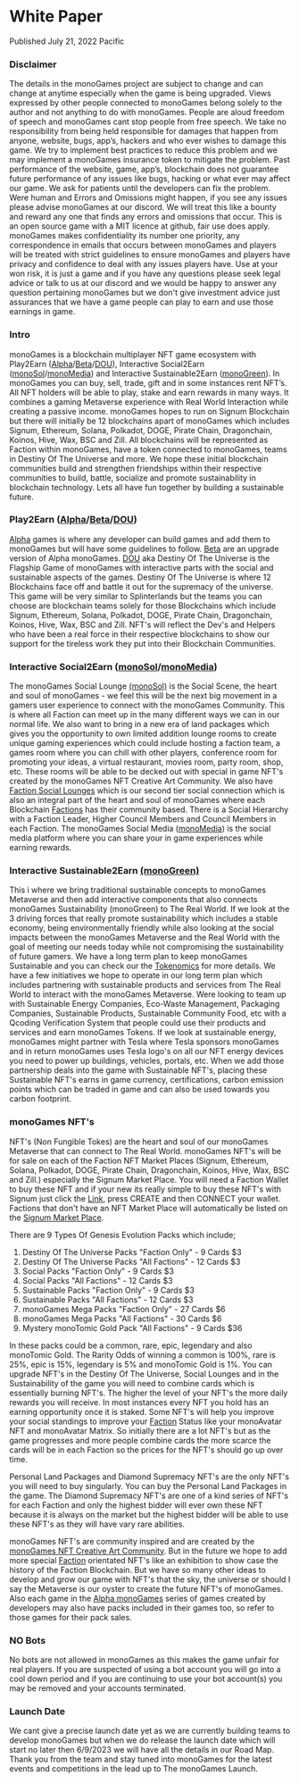 <h1>White Paper</h1>
<h7>Published July 21, 2022 Pacific</h7>
<h3>Disclaimer</h3>
<p>
The details in the monoGames project are subject to change and can change at anytime especially when the game is being upgraded. Views expressed by other people connected to monoGames belong solely to the author and not anything to do with monoGames. People are aloud freedom of speech and monoGames cant stop people from free speech. We take no responsibility from being held responsible for damages that happen from anyone, website, bugs, app’s, hackers and who ever wishes to damage this game. We try to implement best practices to reduce this problem and we may implement a monoGames insurance token to mitigate the problem. Past performance of the website, game, app’s, blockchain does not guarantee future performance of any issues like bugs, hacking or what ever may affect our game. We ask for patients until the developers can fix the problem. Were human and Errors and Omissions might happen, if you see any issues please advise monoGames at our discord. We will treat this like a bounty and reward any one that finds any errors and omissions that occur. This is an open source game with a MIT licence at github, fair use does apply. monoGames makes confidentiality its number one priority, any correspondence in emails that occurs between monoGames and players will be treated with strict guidelines to ensure monoGames and players have privacy and confidence to deal with any issues players have. Use at your won risk, it is just a game and if you have any questions please seek legal advice or talk to us at our discord and we would be happy to answer any question pertaining monoGames but we don't give investment advice just assurances that we have a game people can play to earn and use those earnings in game.

<h3>Intro</h3>

monoGames is a blockchain multiplayer NFT game ecosystem with Play2Earn (<a href="https://github.com/369gtech/Alpha-monoGames">Alpha</a>/<a href="https://github.com/369gtech/Beta-monoGames">Beta</a>/<a href="https://github.com/369gtech/Destiny-Of-The-Universe-Game-Prologue">DOU</a>), Interactive Social2Earn (<a href="https://github.com/369gtech/monoGames-Social-Lounge-monoSol-">monoSol</a>/<a href="https://github.com/369gtech/monoGames-Social-Media-monoMedia-">monoMedia</a>) and Interactive Sustainable2Earn (<a href="https://github.com/369gtech/monoGames-Sustainability-monoGreen-">monoGreen</a>). In monoGames you can buy, sell, trade, gift and in some instances rent NFT’s. All NFT holders will be able to play, stake and earn rewards in many ways. It combines a gaming Metaverse experience with Real World Interaction while creating a passive income. monoGames hopes to run on Signum Blockchain but there will initially be 12 blockchains apart of monoGames which includes Signum, Ethereum, Solana, Polkadot, DOGE, Pirate Chain, Dragonchain, Koinos, Hive, Wax, BSC and Zill. All blockchains will be represented as Faction within monoGames, have a token connected to monoGames, teams in Destiny Of The Universe and more. We hope these initial blockchain communities build and strengthen friendships within their respective communities to build, battle, socialize and promote sustainability in blockchain technology. Lets all have fun together by building a sustainable future.

<h3>Play2Earn (<a href="https://github.com/369gtech/Alpha-monoGames">Alpha</a>/<a href="https://github.com/369gtech/Beta-monoGames">Beta</a>/<a href="https://github.com/369gtech/Destiny-Of-The-Universe-Game-Prologue">DOU</a>)</h3>

<a href="https://github.com/369gtech/Alpha-monoGames">Alpha</a> games is where any developer can build games and add them to monoGames but will have some guidelines to follow. <a href="https://github.com/369gtech/Beta-monoGames">Beta</a> are an upgrade version of Alpha monoGames. <a href="https://github.com/369gtech/Destiny-Of-The-Universe-Game-Prologue">DOU</a> aka Destiny Of The Universe is the Flagship Game of monoGames with interactive parts with the social and sustainable aspects of the games. Destiny Of The Universe is where 12 Blockchains face off and battle it out for the supremacy of the universe. This game will be very similar to Splinterlands but the teams you can choose are blockchain teams solely for those Blockchains which include Signum, Ethereum, Solana, Polkadot, DOGE, Pirate Chain, Dragonchain, Koinos, Hive, Wax, BSC and Zill. NFT's will reflect the Dev's and Helpers who have been a real force in their respective blockchains to show our support for the tireless work they put into their Blockchain Communities.

<h3>Interactive Social2Earn (<a href="https://github.com/369gtech/monoGames-Social-Lounge-monoSol-">monoSol</a>/<a href="https://github.com/369gtech/monoGames-Social-Media-monoMedia-">monoMedia</a>)</h3>

The monoGames Social Lounge <a href="https://github.com/369gtech/monoGames-Social-Lounge-monoSol-">(monoSol)</a> is the Social Scene, the heart and soul of monoGames - we feel this will be the next big movement in a gamers user experience to connect with the monoGames Community. This is where all Faction can meet up in the many different ways we can in our normal life. We also want to bring in a new era of land packages which gives you the opportunity to own limited addition lounge rooms to create unique gaming experiences which could include hosting a faction team, a games room where you can chill with other players, conference room for promoting your ideas, a virtual restaurant, movies room, party room, shop, etc. These rooms will be able to be decked out with special in game NFT's created by the monoGames NFT Creative Art Community. We also have <a href="https://github.com/369gtech/Faction-Social-Lounges">Faction Social Lounges</a> which is our second tier social connection which is also an integral part of the heart and soul of monoGames where each Blockchain <a href="https://github.com/369gtech/Faction">Factions</a> has their community based. There is a Social Hierarchy with a Faction Leader, Higher Council Members and Council Members in each Faction. The monoGames Social Media (<a href="https://github.com/369gtech/monoGames-Social-Media-monoMedia-">monoMedia</a>) is the social media platform where you can share your in game experiences while earning rewards. 

<h3>Interactive Sustainable2Earn <a href="https://github.com/369gtech/monoGames-Sustainability-monoGreen-">(monoGreen)</a></h3>

This i where we bring traditional sustainable concepts to monoGames Metaverse and then add interactive components that also connects monoGames Sustainability (monoGreen) to The Real World. If we look at the 3 driving forces that really promote sustainability which includes a stable economy, being environmentally friendly while also looking at the social impacts between the monoGames Metaverse and the Real World with the goal of meeting our needs today while not compromising the sustainability of future gamers. We have a long term plan to keep monoGames Sustainable and you can check our the <a href="https://github.com/369gtech/Tokenomics">Tokenomics</a> for more details. We have a few initiatives we hope to operate in our long term plan which includes partnering with sustainable products and services from The Real World to interact with the monoGames Metaverse. Were looking to team up with Sustainable Energy Companies, Eco-Waste Management, Packaging Companies, Sustainable Products, Sustainable Community Food, etc with a Qcoding Verification System that people could use their products and services and earn monoGames Tokens. If we look at sustainable energy, monoGames might partner with Tesla where Tesla sponsors monoGames and in return monoGames uses Tesla logo's on all our NFT energy devices you need to power up buildings, vehicles, portals, etc. When we add those partnership deals into the game with Sustainable NFT's, placing these Sustainable NFT's earns in game currency, certifications, carbon emission points which can be traded in game and can also be used towards you carbon footprint.

<h3>monoGames NFT's</h3>

<p>NFT's (Non Fungible Tokes) are the heart and soul of our monoGames Metaverse that can connect to The Real World. monoGames NFT's will be for sale on each of the Faction NFT Market Places (Signum, Ethereum, Solana, Polkadot, DOGE, Pirate Chain, Dragonchain, Koinos, Hive, Wax, BSC and Zill.) especially the Signum Market Place. You will need a Faction Wallet to buy these NFT and if your new its really simple to buy these NFT's with Signum just click the <a href="https://www.signumart.io/">Link<a/>, press CREATE and then CONNECT your wallet. Factions that don't have an NFT Market Place will automatically be listed on the <a href="https://www.signumart.io/">Signum Market Place</a>.</p>

There are 9 Types Of Genesis Evolution Packs which include;

<ol>
<li>Destiny Of The Universe Packs "Faction Only" - 9 Cards $3</li>
<li>Destiny Of The Universe Packs "All Factions" - 12 Cards $3</li>
<li>Social Packs "Faction Only" - 9 Cards $3</li>
<li>Social Packs "All Factions" - 12 Cards $3</li>
<li>Sustainable Packs "Faction Only" - 9 Cards $3</li>
<li>Sustainable Packs "All Factions" - 12 Cards $3</li>
<li>monoGames Mega Packs "Faction Only" - 27 Cards $6</li>
<li>monoGames Mega Packs "All Factions" - 30 Cards $6</li>
<li>Mystery monoTomic Gold Pack "All Factions" - 9 Cards $36</li>
</ol>
</p><p>
In these packs could be a common, rare, epic, legendary and also monoTomic Gold. The Rarity Odds of winning a common is 100%, rare is 25%, epic is 15%, legendary is 5% and monoTomic Gold is 1%. You can upgrade NFT's in the Destiny Of The Universe, Social Lounges and in the Sustainability of the game you will need to combine cards which is essentially burning NFT's. The higher the level of your NFT's the more daily rewards you will receive. In most instances every NFT you hold has an earning opportunity once it is staked. Some NFT's will help you improve your social standings to improve your <a href="https://github.com/369gtech/Factions">Faction</a> Status like your monoAvatar NFT and monoAvatar Matrix. So initially there are a lot NFT's but as the game progresses and more people combine cards the more scarce the cards will be in each Faction so the prices for the NFT's should go up over time.  
</p><p>
Personal Land Packages and Diamond Supremacy NFT's are the only NFT's you will need to buy singularly. You can buy the Personal Land Packages in the game. The Diamond Supremacy NFT's are one of a kind series of NFT's for each Faction and only the highest bidder will ever own these NFT because it is always on the market but the highest bidder will be able to use these NFT's as they will have vary rare abilities.
</p><p>
monoGames NFT's are community inspired and are created by the <a href="https://github.com/369gtech/monoGames-NFT-Creative-Art-Community">monoGames NFT Creative Art Community</a>. But in the future we hope to add more special <a href="https://github.com/369gtech/Factions">Faction</a> orientated NFT's like an 
exhibition to show case the history of the Faction Blockchain. But we have so many other ideas to develop and grow our game with NFT's that the sky, the universe or should I say the Metaverse is our oyster to create the future NFT's of monoGames. Also each game in the <a href="https://github.com/369gtech/Alpha-monoGames">Alpha monoGames</a> series of games created by developers may also have packs included in their games too, so refer to those games for their pack sales.
</p>

<h3>NO Bots</h3>

No bots are not allowed in monoGames as this makes the game unfair for real players. If you are suspected of using a bot account you will go into a cool down period and if you are continuing to use your bot account(s) you may be removed and your accounts terminated. 

<h3>Launch Date</h3>

We cant give a precise launch date yet as we are currently building teams to develop monoGames but when we do release the launch date which will start no later then 6/9/2023 we will have all the details in our Road Map. Thank you from the team and stay tuned into monoGames for the latest events and competitions in the lead up to The monoGames Launch.
</p>
